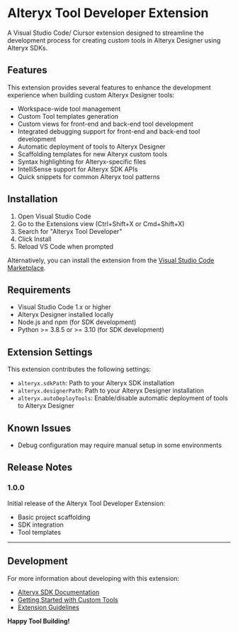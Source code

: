 # Alteryx Tool Developer Extension

A Visual Studio Code/ Ciursor extension designed to streamline the development process for creating custom tools in Alteryx Designer using Alteryx SDKs.

## Features

This extension provides several features to enhance the development experience when building custom Alteryx Designer tools:

- Workspace-wide tool management
- Custom Tool templates generation
- Custom views for front-end and back-end tool development
- Integrated debugging support for front-end and back-end tool development
- Automatic deployment of tools to Alteryx Designer
- Scaffolding templates for new Alteryx custom tools
- Syntax highlighting for Alteryx-specific files
- IntelliSense support for Alteryx SDK APIs
- Quick snippets for common Alteryx tool patterns

## Installation

1. Open Visual Studio Code
2. Go to the Extensions view (Ctrl+Shift+X or Cmd+Shift+X)
3. Search for "Alteryx Tool Developer"
4. Click Install
5. Reload VS Code when prompted

Alternatively, you can install the extension from the [Visual Studio Code Marketplace](https://marketplace.visualstudio.com/items?itemName=your-publisher.alteryx-tool-developer).

## Requirements

- Visual Studio Code 1.x or higher
- Alteryx Designer installed locally
- Node.js and npm (for SDK development)
- Python >= 3.8.5 or >= 3.10 (for SDK development)

## Extension Settings

This extension contributes the following settings:

* `alteryx.sdkPath`: Path to your Alteryx SDK installation
* `alteryx.designerPath`: Path to your Alteryx Designer installation
* `alteryx.autoDeployTools`: Enable/disable automatic deployment of tools to Alteryx Designer

## Known Issues

- Debug configuration may require manual setup in some environments

## Release Notes

### 1.0.0

Initial release of the Alteryx Tool Developer Extension:
- Basic project scaffolding
- SDK integration
- Tool templates

---

## Development

For more information about developing with this extension:

* [Alteryx SDK Documentation](https://help.alteryx.com/current/en/developer-help/platform-sdk.html)
* [Getting Started with Custom Tools](https://help.alteryx.com/current/en/developer-help.html)
* [Extension Guidelines](https://code.visualstudio.com/api/references/extension-guidelines)

**Happy Tool Building!**
